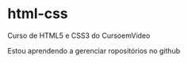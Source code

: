 # html-css
 Curso de HTML5 e CSS3 do CursoemVideo

 Estou aprendendo a gerenciar ropositórios no github